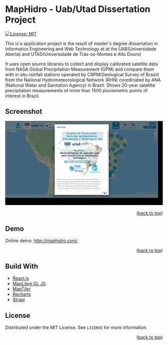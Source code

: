 <!-- @format -->

# MapHidro - Uab/Utad Dissertation Project

[![License: MIT](https://img.shields.io/badge/License-MIT-yellow.svg)](https://opensource.org/licenses/MIT)

This is a application project is the result of master's degree dissertation in Informatics Engineering and Web Technology at at the UAB(Universidade Aberta) and UTAD(Universidade de Trás-os-Montes e Alto Douro)

It uses open source libraries to collect and display calibrated satellite data from NASA Global Precipitation Measurement (GPM) and compare them with in situ rainfall stations operated by CRPM(Geological Survey of Brazil) from the National Hydrometeorological Network (RHN) coordinated by ANA (National Water and Sanitation Agency) in Brazil. Shows 20-year satellite precipitation measurements of more than 1500 pluviometric points of interest in Brazil.

## Screenshot

![react maplibre MapHidroCharts](/assets/maphidro3.gif 'MapHidroCharts')

<p align="right">(<a href="#top">back to top</a>)</p>

## Demo

Online demo: http://maphidro.com/

<p align="right">(<a href="#top">back to top</a>)</p>

## Build With

- [React.js](https://reactjs.org/)
- [MapLibre GL JS](https://maplibre.org/)
- [MapTiler](https://www.maptiler.com/)
- [Recharts](https://recharts.org/en-US/)
- [Strapi](https://strapi.io//)

<!-- LICENSE -->

## License

Distributed under the MIT License. See `LICENSE` for more information.

<p align="right">(<a href="#top">back to top</a>)</p>
